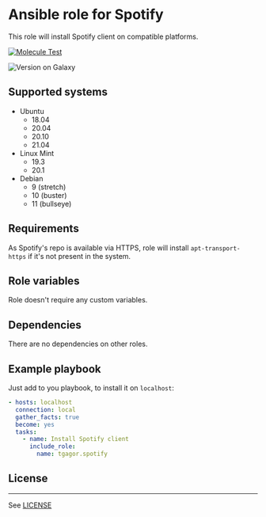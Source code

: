 Ansible role for Spotify
========================

This role will install Spotify client on compatible platforms.

[![Molecule Test](https://github.com/tgagor/ansible-role-spotify/actions/workflows/test-and-release.yml/badge.svg)](https://github.com/tgagor/ansible-role-spotify/actions/workflows/test-and-release.yml)

![Version on Galaxy](https://img.shields.io/badge/dynamic/json?style=flat&label=galaxy&prefix=v&url=https://galaxy.ansible.com/api/v2/collections/tgagor/spotify/&query=latest_version.version)

## Supported systems

* Ubuntu
  * 18.04
  * 20.04
  * 20.10
  * 21.04
* Linux Mint
  * 19.3
  * 20.1
* Debian
  * 9 (stretch)
  * 10 (buster)
  * 11 (bullseye)

## Requirements

As Spotify's repo is available via HTTPS, role will install `apt-transport-https` if it's not present in the system.

## Role variables

Role doesn't require any custom variables.

## Dependencies

There are no dependencies on other roles.

## Example playbook

Just add to you playbook, to install it on `localhost`:

```yaml
- hosts: localhost
  connection: local
  gather_facts: true
  become: yes
  tasks:
    - name: Install Spotify client
      include_role:
        name: tgagor.spotify
```

## License
-------

See [LICENSE](LICENSE)
